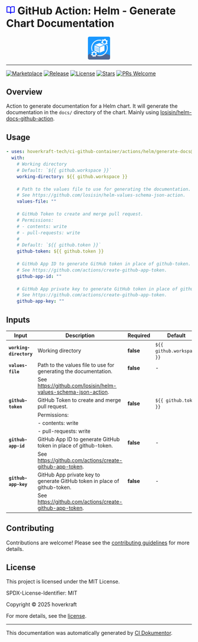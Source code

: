 <!-- header:start -->

# ![Icon](data:image/svg+xml;base64,PHN2ZyB4bWxucz0iaHR0cDovL3d3dy53My5vcmcvMjAwMC9zdmciIHdpZHRoPSIyNCIgaGVpZ2h0PSIyNCIgdmlld0JveD0iMCAwIDI0IDI0IiBmaWxsPSJub25lIiBzdHJva2U9ImN1cnJlbnRDb2xvciIgc3Ryb2tlLXdpZHRoPSIyIiBzdHJva2UtbGluZWNhcD0icm91bmQiIHN0cm9rZS1saW5lam9pbj0icm91bmQiIGNsYXNzPSJmZWF0aGVyIGZlYXRoZXItYm9vay1vcGVuIiBjb2xvcj0iYmx1ZSI+PHBhdGggZD0iTTIgM2g2YTQgNCAwIDAgMSA0IDR2MTRhMyAzIDAgMCAwLTMtM0gyeiI+PC9wYXRoPjxwYXRoIGQ9Ik0yMiAzaC02YTQgNCAwIDAgMC00IDR2MTRhMyAzIDAgMCAxIDMtM2g3eiI+PC9wYXRoPjwvc3ZnPg==) GitHub Action: Helm - Generate Chart Documentation

<div align="center">
  <img src="../../../.github/logo.svg" width="60px" align="center" alt="Helm - Generate Chart Documentation" />
</div>

---

<!-- header:end -->

<!-- badges:start -->

[![Marketplace](https://img.shields.io/badge/Marketplace-helm------generate--chart--documentation-blue?logo=github-actions)](https://github.com/marketplace/actions/helm---generate-chart-documentation)
[![Release](https://img.shields.io/github/v/release/hoverkraft-tech/ci-github-container)](https://github.com/hoverkraft-tech/ci-github-container/releases)
[![License](https://img.shields.io/github/license/hoverkraft-tech/ci-github-container)](http://choosealicense.com/licenses/mit/)
[![Stars](https://img.shields.io/github/stars/hoverkraft-tech/ci-github-container?style=social)](https://img.shields.io/github/stars/hoverkraft-tech/ci-github-container?style=social)
[![PRs Welcome](https://img.shields.io/badge/PRs-welcome-brightgreen.svg)](https://github.com/hoverkraft-tech/ci-github-container/blob/main/CONTRIBUTING.md)

<!-- badges:end -->

<!-- overview:start -->

## Overview

Action to generate documentation for a Helm chart.
It will generate the documentation in the `docs/` directory of the chart.
Mainly using [losisin/helm-docs-github-action](https://github.com/losisin/helm-docs-github-action).

<!-- overview:end -->

<!-- usage:start -->

## Usage

```yaml
- uses: hoverkraft-tech/ci-github-container/actions/helm/generate-docs@f9e149b6cdfa8443994994f10085691a57b8cf0e # 0.27.1
  with:
    # Working directory
    # Default: `${{ github.workspace }}`
    working-directory: ${{ github.workspace }}

    # Path to the values file to use for generating the documentation.
    # See https://github.com/losisin/helm-values-schema-json-action.
    values-file: ""

    # GitHub Token to create and merge pull request.
    # Permissions:
    # - contents: write
    # - pull-requests: write
    #
    # Default: `${{ github.token }}`
    github-token: ${{ github.token }}

    # GitHub App ID to generate GitHub token in place of github-token.
    # See https://github.com/actions/create-github-app-token.
    github-app-id: ""

    # GitHub App private key to generate GitHub token in place of github-token.
    # See https://github.com/actions/create-github-app-token.
    github-app-key: ""
```

<!-- usage:end -->

<!-- inputs:start -->

## Inputs

| **Input**               | **Description**                                                           | **Required** | **Default**               |
| ----------------------- | ------------------------------------------------------------------------- | ------------ | ------------------------- |
| **`working-directory`** | Working directory                                                         | **false**    | `${{ github.workspace }}` |
| **`values-file`**       | Path to the values file to use for generating the documentation.          | **false**    | -                         |
|                         | See <https://github.com/losisin/helm-values-schema-json-action>.          |              |                           |
| **`github-token`**      | GitHub Token to create and merge pull request.                            | **false**    | `${{ github.token }}`     |
|                         | Permissions:                                                              |              |                           |
|                         | - contents: write                                                         |              |                           |
|                         | - pull-requests: write                                                    |              |                           |
| **`github-app-id`**     | GitHub App ID to generate GitHub token in place of github-token.          | **false**    | -                         |
|                         | See <https://github.com/actions/create-github-app-token>.                 |              |                           |
| **`github-app-key`**    | GitHub App private key to generate GitHub token in place of github-token. | **false**    | -                         |
|                         | See <https://github.com/actions/create-github-app-token>.                 |              |                           |

<!-- inputs:end -->

<!-- secrets:start -->
<!-- secrets:end -->

<!-- outputs:start -->
<!-- outputs:end -->

<!-- examples:start -->
<!-- examples:end -->

<!--
// jscpd:ignore-start
-->

<!-- contributing:start -->

## Contributing

Contributions are welcome! Please see the [contributing guidelines](https://github.com/hoverkraft-tech/ci-github-container/blob/main/CONTRIBUTING.md) for more details.

<!-- contributing:end -->

<!-- security:start -->
<!-- security:end -->

<!-- license:start -->

## License

This project is licensed under the MIT License.

SPDX-License-Identifier: MIT

Copyright © 2025 hoverkraft

For more details, see the [license](http://choosealicense.com/licenses/mit/).

<!-- license:end -->

<!-- generated:start -->

---

This documentation was automatically generated by [CI Dokumentor](https://github.com/hoverkraft-tech/ci-dokumentor).

<!-- generated:end -->

<!--
// jscpd:ignore-end
-->
